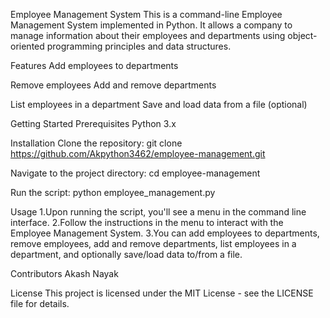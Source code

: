Employee Management System
This is a command-line Employee Management System implemented in Python. It allows a company to manage information about their employees and departments using object-oriented programming principles and data structures.

Features
Add employees to departments

Remove employees
Add and remove departments

List employees in a department
Save and load data from a file (optional)

Getting Started
Prerequisites
Python 3.x

Installation
Clone the repository:
git clone https://github.com/Akpython3462/employee-management.git

Navigate to the project directory:
cd employee-management

Run the script:
python employee_management.py

Usage
1.Upon running the script, you'll see a menu in the command line interface.
2.Follow the instructions in the menu to interact with the Employee Management System.
3.You can add employees to departments, remove employees, add and remove departments, list employees in a department, and optionally save/load data to/from a file.

Contributors
Akash Nayak

License
This project is licensed under the MIT License - see the LICENSE file for details.
